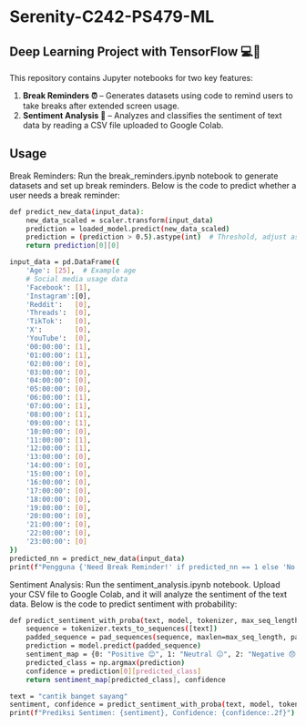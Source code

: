 # Serenity-C242-PS479-ML

## Deep Learning Project with TensorFlow 💻🧠
This repository contains Jupyter notebooks for two key features:

1. **Break Reminders ⏰** – Generates datasets using code to remind users to take breaks after extended screen usage.
2. **Sentiment Analysis 💬** – Analyzes and classifies the sentiment of text data by reading a CSV file uploaded to Google Colab.

## Usage
Break Reminders: Run the break_reminders.ipynb notebook to generate datasets and set up break reminders. Below is the code to predict whether a user needs a break reminder:

```bash
def predict_new_data(input_data):
    new_data_scaled = scaler.transform(input_data)
    prediction = loaded_model.predict(new_data_scaled)
    prediction = (prediction > 0.5).astype(int)  # Threshold, adjust as needed
    return prediction[0][0]

input_data = pd.DataFrame({
    'Age': [25],  # Example age
    # Social media usage data
    'Facebook': [1],
    'Instagram':[0],
    'Reddit':   [0],
    'Threads':  [0],
    'TikTok':   [0],
    'X':        [0],
    'YouTube':  [0],
    '00:00:00': [1],
    '01:00:00': [1],
    '02:00:00': [0],
    '03:00:00': [0],
    '04:00:00': [0],
    '05:00:00': [0],
    '06:00:00': [1],
    '07:00:00': [1],
    '08:00:00': [1],
    '09:00:00': [1],
    '10:00:00': [0],
    '11:00:00': [1],
    '12:00:00': [1],
    '13:00:00': [0],
    '14:00:00': [0],
    '15:00:00': [0],
    '16:00:00': [0],
    '17:00:00': [0],
    '18:00:00': [0],
    '19:00:00': [0],
    '20:00:00': [0],
    '21:00:00': [0],
    '22:00:00': [0],
    '23:00:00': [0]
})
predicted_nn = predict_new_data(input_data)
print(f"Pengguna {'Need Break Reminder!' if predicted_nn == 1 else 'No Need Break Reminder.'}")
```

Sentiment Analysis: Run the sentiment_analysis.ipynb notebook. Upload your CSV file to Google Colab, and it will analyze the sentiment of the text data. Below is the code to predict sentiment with probability:
```bash
def predict_sentiment_with_proba(text, model, tokenizer, max_seq_length):
    sequence = tokenizer.texts_to_sequences([text])
    padded_sequence = pad_sequences(sequence, maxlen=max_seq_length, padding="post", truncating="post")
    prediction = model.predict(padded_sequence)
    sentiment_map = {0: "Positive 😊", 1: "Neutral 😐", 2: "Negative 😞"}
    predicted_class = np.argmax(prediction)
    confidence = prediction[0][predicted_class]
    return sentiment_map[predicted_class], confidence

text = "cantik banget sayang"
sentiment, confidence = predict_sentiment_with_proba(text, model, tokenizer, max_seq_length)
print(f"Prediksi Sentimen: {sentiment}, Confidence: {confidence:.2f}")
```

